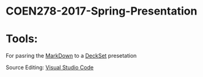 # COEN278-2017-Spring-Presentation

# Tools:

For pasring the [MarkDown](https://daringfireball.net/projects/markdown/) to a [DeckSet](https://www.decksetapp.com/) presetation 

Source Editing: [Visual Studio Code](https://code.visualstudio.com/)
